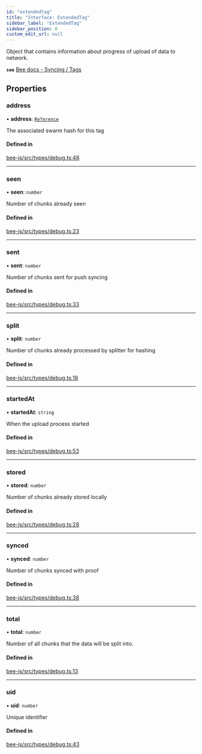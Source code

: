 ```yaml
---
id: "extendedtag"
title: "Interface: ExtendedTag"
sidebar_label: "ExtendedTag"
sidebar_position: 0
custom_edit_url: null
---
```


Object that contains information about progress of upload of data to network.

**`see`** [Bee docs - Syncing / Tags](https://docs.ethswarm.org/docs/access-the-swarm/syncing)

## Properties

### address

• **address**: [`Reference`](../types/reference.md)

The associated swarm hash for this tag

#### Defined in

[bee-js/src/types/debug.ts:48](https://github.com/ethersphere/bee-js/blob/5b112bf/src/types/debug.ts#L48)

___

### seen

• **seen**: `number`

Number of chunks already seen

#### Defined in

[bee-js/src/types/debug.ts:23](https://github.com/ethersphere/bee-js/blob/5b112bf/src/types/debug.ts#L23)

___

### sent

• **sent**: `number`

Number of chunks sent for push syncing

#### Defined in

[bee-js/src/types/debug.ts:33](https://github.com/ethersphere/bee-js/blob/5b112bf/src/types/debug.ts#L33)

___

### split

• **split**: `number`

Number of chunks already processed by splitter for hashing

#### Defined in

[bee-js/src/types/debug.ts:18](https://github.com/ethersphere/bee-js/blob/5b112bf/src/types/debug.ts#L18)

___

### startedAt

• **startedAt**: `string`

When the upload process started

#### Defined in

[bee-js/src/types/debug.ts:53](https://github.com/ethersphere/bee-js/blob/5b112bf/src/types/debug.ts#L53)

___

### stored

• **stored**: `number`

Number of chunks already stored locally

#### Defined in

[bee-js/src/types/debug.ts:28](https://github.com/ethersphere/bee-js/blob/5b112bf/src/types/debug.ts#L28)

___

### synced

• **synced**: `number`

Number of chunks synced with proof

#### Defined in

[bee-js/src/types/debug.ts:38](https://github.com/ethersphere/bee-js/blob/5b112bf/src/types/debug.ts#L38)

___

### total

• **total**: `number`

Number of all chunks that the data will be split into.

#### Defined in

[bee-js/src/types/debug.ts:13](https://github.com/ethersphere/bee-js/blob/5b112bf/src/types/debug.ts#L13)

___

### uid

• **uid**: `number`

Unique identifier

#### Defined in

[bee-js/src/types/debug.ts:43](https://github.com/ethersphere/bee-js/blob/5b112bf/src/types/debug.ts#L43)
